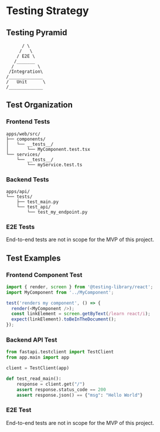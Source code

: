 # Testing Strategy

## Testing Pyramid
```text
      / \
     /   \
    / E2E \
   /_______
  /         \
 /Integration\
/_____________
/   Unit      \
/_____________
```

## Test Organization

### Frontend Tests
```
apps/web/src/
├── components/
│   └── __tests__/
│       └── MyComponent.test.tsx
└── services/
    └── __tests__/
        └── myService.test.ts
```

### Backend Tests
```
apps/api/
└── tests/
    ├── test_main.py
    └── test_api/
        └── test_my_endpoint.py
```

### E2E Tests
End-to-end tests are not in scope for the MVP of this project.

## Test Examples

### Frontend Component Test
```typescript
import { render, screen } from '@testing-library/react';
import MyComponent from '../MyComponent';

test('renders my component', () => {
  render(<MyComponent />);
  const linkElement = screen.getByText(/learn react/i);
  expect(linkElement).toBeInTheDocument();
});
```

### Backend API Test
```python
from fastapi.testclient import TestClient
from app.main import app

client = TestClient(app)

def test_read_main():
    response = client.get("/")
    assert response.status_code == 200
    assert response.json() == {"msg": "Hello World"}
```

### E2E Test
End-to-end tests are not in scope for the MVP of this project.
